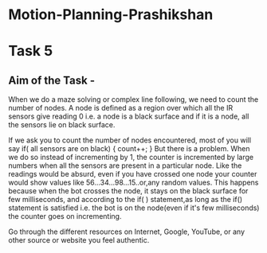 # Motion-Planning-Prashikshan

# Task 5

## Aim of the Task -
When we do a maze solving or complex line following, we need to count the number of nodes. A node is defined as a region over which all the IR sensors give reading 0 i.e. a node is a black surface and if it is a node, all the sensors lie on black surface. 

If we ask you to count the number of nodes encountered, most of you will say
if( all sensors are on black) 
{
count++;
}
But there is a problem. When we do so instead of incrementing by 1, the counter is incremented by large numbers when all the sensors are present in a particular node. Like the readings would be absurd, even if you have crossed one node your counter would show values like 56…34…98…15..or,any random values.
This happens because when the bot crosses the node, it stays on the black surface for few milliseconds, and according to the if( ) statement,as long as the if() statement is satisfied i.e. the bot is on the node(even if it's few milliseconds)  the counter goes on incrementing.

Go through the different resources on Internet, Google, YouTube, or any other source or website you feel authentic. 

